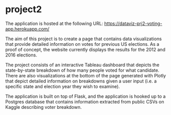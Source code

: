 # project2
The application is hosted at the following URL:
https://dataviz-prj2-voting-app.herokuapp.com/

The aim of this project is to create a page that contains data visualizations that provide detailed information on votes for previous US elections. As a proof of concept, the website currently displays the results for the 2012 and 2016 elections.

The project consists of an interactive Tableau dashboard that depicts the state-by-state breakdown of how many people voted for what candidate. There are also visualizations at the bottom of the page generated with Plotly that depict detailed information on breakdowns given a user input (i.e. a specific state and election year they wish to examine).

The application is built on top of Flask, and the application is hooked up to a Postgres database that contains information extracted from public CSVs on Kaggle describing voter breakdown.
